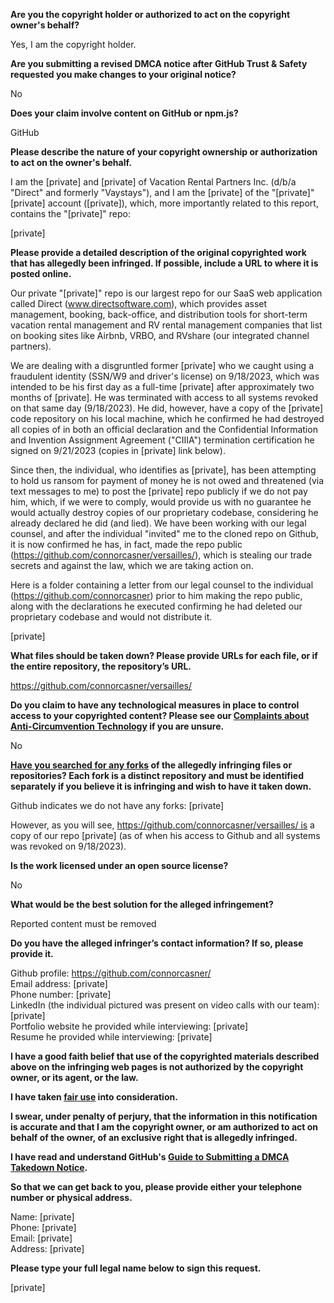 **Are you the copyright holder or authorized to act on the copyright owner's behalf?**

Yes, I am the copyright holder.

**Are you submitting a revised DMCA notice after GitHub Trust & Safety requested you make changes to your original notice?**

No

**Does your claim involve content on GitHub or npm.js?**

GitHub

**Please describe the nature of your copyright ownership or authorization to act on the owner's behalf.**

I am the [private] and [private] of Vacation Rental Partners Inc. (d/b/a "Direct" and formerly "Vaystays"), and I am the [private] of the "[private]" [private] account ([private]), which, more importantly related to this report, contains the "[private]" repo:

[private]

**Please provide a detailed description of the original copyrighted work that has allegedly been infringed. If possible, include a URL to where it is posted online.**

Our private "[private]" repo is our largest repo for our SaaS web application called Direct (www.directsoftware.com), which provides asset management, booking, back-office, and distribution tools for short-term vacation rental management and RV rental management companies that list on booking sites like Airbnb, VRBO, and RVshare (our integrated channel partners).

We are dealing with a disgruntled former [private] who we caught using a fraudulent identity (SSN/W9 and driver's license) on 9/18/2023, which was intended to be his first day as a full-time [private] after approximately two months of [private]. He was terminated with access to all systems revoked on that same day (9/18/2023). He did, however, have a copy of the [private] code repository on his local machine, which he confirmed he had destroyed all copies of in both an official declaration and the Confidential Information and Invention Assignment Agreement ("CIIIA") termination certification he signed on 9/21/2023 (copies in [private] link below).

Since then, the individual, who identifies as [private], has been attempting to hold us ransom for payment of money he is not owed and threatened (via text messages to me) to post the [private] repo publicly if we do not pay him, which, if we were to comply, would provide us with no guarantee he would actually destroy copies of our proprietary codebase, considering he already declared he did (and lied). We have been working with our legal counsel, and after the individual "invited" me to the cloned repo on Github, it is now confirmed he has, in fact, made the repo public (https://github.com/connorcasner/versailles/), which is stealing our trade secrets and against the law, which we are taking action on.

Here is a folder containing a letter from our legal counsel to the individual (https://github.com/connorcasner) prior to him making the repo public, along with the declarations he executed confirming he had deleted our proprietary codebase and would not distribute it.

[private]

**What files should be taken down? Please provide URLs for each file, or if the entire repository, the repository’s URL.**

https://github.com/connorcasner/versailles/

**Do you claim to have any technological measures in place to control access to your copyrighted content? Please see our <a href="https://docs.github.com/articles/guide-to-submitting-a-dmca-takedown-notice#complaints-about-anti-circumvention-technology">Complaints about Anti-Circumvention Technology</a> if you are unsure.**

No

**<a href="https://docs.github.com/articles/dmca-takedown-policy#b-what-about-forks-or-whats-a-fork">Have you searched for any forks</a> of the allegedly infringing files or repositories? Each fork is a distinct repository and must be identified separately if you believe it is infringing and wish to have it taken down.**

Github indicates we do not have any forks: [private]

However, as you will see, [https://github.com/connorcasner/versailles/ is](https://github.com/connorcasner/versailles/is) a copy of our repo [private] (as of when his access to Github and all systems was revoked on 9/18/2023).

**Is the work licensed under an open source license?**

No

**What would be the best solution for the alleged infringement?**

Reported content must be removed

**Do you have the alleged infringer’s contact information? If so, please provide it.**

Github profile: https://github.com/connorcasner/  
Email address: [private]  
Phone number: [private]  
LinkedIn (the individual pictured was present on video calls with our team): [private]  
Portfolio website he provided while interviewing: [private]  
Resume he provided while interviewing: [private] 

**I have a good faith belief that use of the copyrighted materials described above on the infringing web pages is not authorized by the copyright owner, or its agent, or the law.**

**I have taken <a href="https://www.lumendatabase.org/topics/22">fair use</a> into consideration.**

**I swear, under penalty of perjury, that the information in this notification is accurate and that I am the copyright owner, or am authorized to act on behalf of the owner, of an exclusive right that is allegedly infringed.**

**I have read and understand GitHub's <a href="https://docs.github.com/articles/guide-to-submitting-a-dmca-takedown-notice/">Guide to Submitting a DMCA Takedown Notice</a>.**

**So that we can get back to you, please provide either your telephone number or physical address.**

Name: [private]  
Phone: [private]  
Email: [private]  
Address: [private]

**Please type your full legal name below to sign this request.**

[private]
